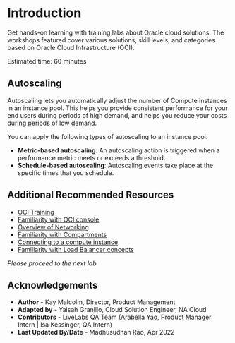 # Introduction

Get hands-on learning with training labs about Oracle cloud solutions. The workshops featured cover various solutions, skill levels, and categories based on Oracle Cloud Infrastructure (OCI).

Estimated time: 60 minutes

## Autoscaling

Autoscaling lets you automatically adjust the number of Compute instances in an instance pool. This helps you provide consistent performance for your end users during periods of high demand, and helps you reduce your costs during periods of low demand.

You can apply the following types of autoscaling to an instance pool:

* **Metric-based autoscaling**: An autoscaling action is triggered when a performance metric meets or exceeds a threshold.
* **Schedule-based autoscaling**: Autoscaling events take place at the specific times that you schedule.

## Additional Recommended Resources

* [OCI Training](https://cloud.oracle.com/en_US/iaas/training)
* [Familiarity with OCI console](https://docs.us-phoenix-1.oraclecloud.com/Content/GSG/Concepts/console.htm)
* [Overview of Networking](https://docs.us-phoenix-1.oraclecloud.com/Content/Network/Concepts/overview.htm)
* [Familiarity with Compartments](https://docs.us-phoenix-1.oraclecloud.com/Content/GSG/Concepts/concepts.htm)
* [Connecting to a compute instance](https://docs.us-phoenix-1.oraclecloud.com/Content/Compute/Tasks/accessinginstance.htm)
* [Familiarity with Load Balancer concepts](https://docs.cloud.oracle.com/iaas/Content/Balance/Concepts/balanceoverview.htm)

*Please proceed to the next lab*

## Acknowledgements

- **Author** - Kay Malcolm, Director, Product Management
- **Adapted by** -  Yaisah Granillo, Cloud Solution Engineer, NA Cloud
- **Contributors** - LiveLabs QA Team (Arabella Yao, Product Manager Intern | Isa Kessinger, QA Intern)
- **Last Updated By/Date** - Madhusudhan Rao, Apr 2022

